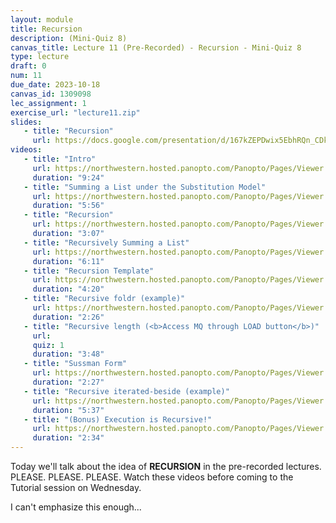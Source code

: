 ```yaml
---
layout: module
title: Recursion
description: (Mini-Quiz 8)
canvas_title: Lecture 11 (Pre-Recorded) - Recursion - Mini-Quiz 8
type: lecture
draft: 0
num: 11
due_date: 2023-10-18
canvas_id: 1309098
lec_assignment: 1
exercise_url: "lecture11.zip"
slides:
   - title: "Recursion"
     url: https://docs.google.com/presentation/d/167kZEPDwix5EbhRQn_CDkqow-Qjzanb2itXP3YKy-Bw/edit?usp=sharing
videos:
   - title: "Intro"
     url: https://northwestern.hosted.panopto.com/Panopto/Pages/Viewer.aspx?id=1a12383f-f1a2-49e5-ab64-b09c0005870c
     duration: "9:24"
   - title: "Summing a List under the Substitution Model"
     url: https://northwestern.hosted.panopto.com/Panopto/Pages/Viewer.aspx?id=bb253df7-2963-4a72-8fa3-b09c00058779
     duration: "5:56"
   - title: "Recursion"
     url: https://northwestern.hosted.panopto.com/Panopto/Pages/Viewer.aspx?id=331c8892-ea27-46bb-a02d-b09c0005873f
     duration: "3:07"
   - title: "Recursively Summing a List"
     url: https://northwestern.hosted.panopto.com/Panopto/Pages/Viewer.aspx?id=78898d64-04fa-452b-9eee-b09c000587a7
     duration: "6:11"
   - title: "Recursion Template"
     url: https://northwestern.hosted.panopto.com/Panopto/Pages/Viewer.aspx?id=914d862c-3df9-4d37-be6a-b09c0005a337
     duration: "4:20"
   - title: "Recursive foldr (example)"
     url: https://northwestern.hosted.panopto.com/Panopto/Pages/Viewer.aspx?id=c0058f16-31e1-4788-af31-b09c0005ac30
     duration: "2:26"
   - title: "Recursive length (<b>Access MQ through LOAD button</b>)"
     url: 
     quiz: 1
     duration: "3:48"
   - title: "Sussman Form"
     url: https://northwestern.hosted.panopto.com/Panopto/Pages/Viewer.aspx?id=da6a52fa-0f10-4d09-b04e-b09c000a7d42
     duration: "2:27"
   - title: "Recursive iterated-beside (example)"
     url: https://northwestern.hosted.panopto.com/Panopto/Pages/Viewer.aspx?id=c71d6ce5-954d-4a26-9135-b09c000a7d6d
     duration: "5:37"
   - title: "(Bonus) Execution is Recursive!"
     url: https://northwestern.hosted.panopto.com/Panopto/Pages/Viewer.aspx?id=0d0d90cb-822a-4565-a9ab-b09c0005d15c
     duration: "2:34"
---
```


Today we'll talk about the idea of **RECURSION** in the pre-recorded lectures. PLEASE. PLEASE. PLEASE. Watch these videos before coming to the Tutorial session on Wednesday.

I can't emphasize this enough...